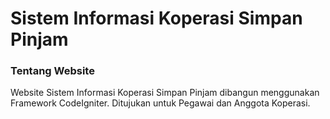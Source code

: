 # Sistem Informasi Koperasi Simpan Pinjam

### Tentang Website

Website Sistem Informasi Koperasi Simpan Pinjam dibangun menggunakan Framework CodeIgniter. Ditujukan untuk Pegawai dan Anggota Koperasi.
